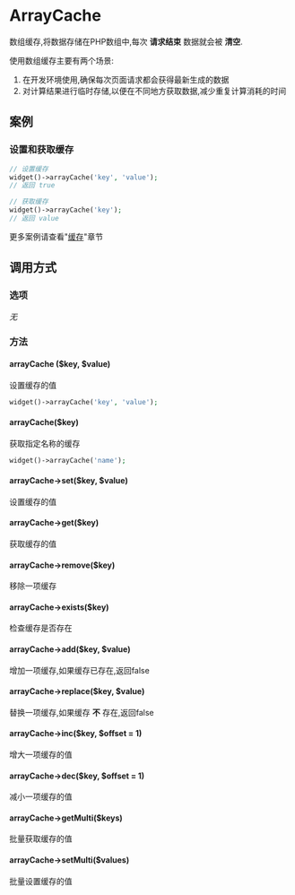 ArrayCache
==========

数组缓存,将数据存储在PHP数组中,每次 **请求结束** 数据就会被 **清空**.

使用数组缓存主要有两个场景:

1. 在开发环境使用,确保每次页面请求都会获得最新生成的数据
2. 对计算结果进行临时存储,以便在不同地方获取数据,减少重复计算消耗的时间

案例
----

### 设置和获取缓存

```php
// 设置缓存
widget()->arrayCache('key', 'value');
// 返回 true

// 获取缓存
widget()->arrayCache('key');
// 返回 value
```

更多案例请查看"[缓存](../book/cache.md)"章节

调用方式
--------

### 选项

*无*

### 方法

#### arrayCache ($key, $value)
设置缓存的值
```php
widget()->arrayCache('key', 'value');
```

#### arrayCache($key)
获取指定名称的缓存
```php
widget()->arrayCache('name');
```

#### arrayCache->set($key, $value)
设置缓存的值

#### arrayCache->get($key)
获取缓存的值

#### arrayCache->remove($key)
移除一项缓存

#### arrayCache->exists($key)
检查缓存是否存在

#### arrayCache->add($key, $value)
增加一项缓存,如果缓存已存在,返回false

#### arrayCache->replace($key, $value)
替换一项缓存,如果缓存 **不** 存在,返回false

#### arrayCache->inc($key, $offset = 1)
增大一项缓存的值

#### arrayCache->dec($key, $offset = 1)
减小一项缓存的值

#### arrayCache->getMulti($keys)
批量获取缓存的值

#### arrayCache->setMulti($values)
批量设置缓存的值
